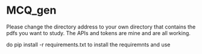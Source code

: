 # MCQ_gen

Please change the directory address to your own directory that contains the pdfs you want to study.
The APIs and tokens are mine and are all working.

do
pip install -r requirements.txt
to install the requiremnts and use
